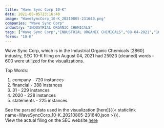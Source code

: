 ```yaml
---
title: "Wave Sync Corp 10-K"
date: 2021-08-05T23:16:40
image: "WaveSyncCorp_10-K_20210805-231640.png"
companies: "Wave Sync Corp"
industry: "INDUSTRIAL ORGANIC CHEMICALS"
tags: ["Wave Sync Corp","INDUSTRIAL ORGANIC CHEMICALS","08-04-2021","10-K"]
forms: "10-K"
---
```

Wave Sync Corp, which is in the Industrial Organic Chemicals [2860] industry, SEC 10-K filing on August 04, 2021 had 25923 (cleaned) words - 600 were utilized for the visualizations.

Top Words:
1. company - 720 instances
2. financial - 388 instances
3. 31 - 229 instances
4. 2020 - 228 instances
5. statements - 225 instances


See the parsed data used in the visualization [here]({{< staticlink name=WaveSyncCorp_10-K_20210805-231640.json >}}).  
View the actual filing on the SEC website [here](https://www.sec.gov/Archives/edgar/data/860131/0001213900-21-040197.txt)